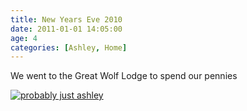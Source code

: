 ```yaml
---
title: New Years Eve 2010
date: 2011-01-01 14:05:00
age: 4
categories: [Ashley, Home]
---
```

We went to the Great Wolf Lodge to spend our pennies

[<img src="https://lh3.googleusercontent.com/J2mEarF4S_dxO6JXFLAgHLhzEurpl-66ERevWscUuI0vJd1hp_QXL5hgUfAfi8qix1Kx5BFIC52z_SAes5A=w293-h220" alt="probably just ashley" class="wyseguys-album"/>](https://lh3.googleusercontent.com/CFrtyYRZym3ufPMwHUCeFNHeAHdrsxrzOTdkvJ_bNeLNUL10l8Gs3IQUgj6FZqQgEoAgc190cEX9zM2zi_M=w293-h220)